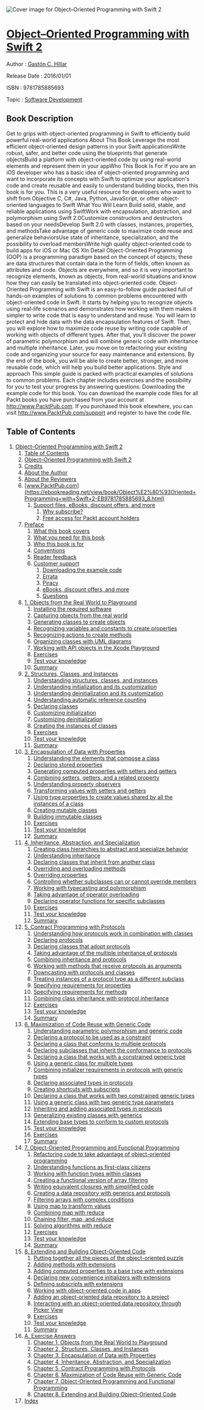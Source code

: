 ![Cover image for Object–Oriented Programming with Swift 2](https://imgdetail.ebookreading.net/cover/cover/software_development/EB9781785885693.jpg)

[Object–Oriented Programming with Swift 2](https://ebookreading.net/view/book/Object%E2%80%93Oriented+Programming+with+Swift+2-EB9781785885693_1.html "Object–Oriented Programming with Swift 2")
====================================================================================================================

Author : [Gastón C. Hillar](https://ebookreading.net/search/author/Gast%C3%B3n+C.+Hillar)

Release Date : 2016/01/01

ISBN : 9781785885693

Topic : [Software Development](https://ebookreading.net/search/category/software-development)

Book Description
-----------------

Get to grips with object-oriented programming in Swift to efficiently build powerful real-world applications
About This Book
Leverage the most efficient object-oriented design patterns in your Swift applicationsWrite robust, safer, and better code using the blueprints that generate objectsBuild a platform with object-oriented code by using real-world elements and represent them in your appWho This Book Is For
If you are an iOS developer who has a basic idea of object-oriented programming and want to incorporate its concepts with Swift to optimize your application's code and create reusable and easily to understand building blocks, then this book is for you. This is a very useful resource for developers who want to shift from Objective C, C#, Java, Python, JavaScript, or other object-oriented languages to Swift
What You Will Learn
Build solid, stable, and reliable applications using SwiftWork with encapsulation, abstraction, and polymorphism using Swift 2.0Customize constructors and destructors based on your needsDevelop Swift 2.0 with classes, instances, properties, and methodsTake advantage of generic code to maximize code reuse and generalize behaviorsUse state of inheritance, specialization, and the possibility to overload membersWrite high quality object-oriented code to build apps for iOS or Mac OS XIn Detail
Object-Oriented Programming (OOP) is a programming paradigm based on the concept of objects; these are data structures that contain data in the form of fields, often known as attributes and code. Objects are everywhere, and so it is very important to recognize elements, known as objects, from real-world situations and know how they can easily be translated into object-oriented code.
Object-Oriented Programming with Swift is an easy-to-follow guide packed full of hands-on examples of solutions to common problems encountered with object-oriented code in Swift. It starts by helping you to recognize objects using real-life scenarios and demonstrates how working with them makes it simpler to write code that is easy to understand and reuse.
You will learn to protect and hide data with the data encapsulation features of Swift. Then, you will explore how to maximize code reuse by writing code capable of working with objects of different types. After that, you'll discover the power of parametric polymorphism and will combine generic code with inheritance and multiple inheritance. Later, you move on to refactoring your existing code and organizing your source for easy maintenance and extensions.
By the end of the book, you will be able to create better, stronger, and more reusable code, which will help you build better applications.
Style and approach
This simple guide is packed with practical examples of solutions to common problems. Each chapter includes exercises and the possibility for you to test your progress by answering questions.
Downloading the example code for this book. You can download the example code files for all Packt books you have purchased from your account at http://www.PacktPub.com. If you purchased this book elsewhere, you can visit http://www.PacktPub.com/support and register to have the code file.
              
Table of Contents
-----------------

1. [Object–Oriented Programming with Swift 2](https://ebookreading.net/view/book/Object%E2%80%93Oriented+Programming+with+Swift+2-EB9781785885693_3.html)
    1. [Table of Contents](https://ebookreading.net/view/book/Object%E2%80%93Oriented+Programming+with+Swift+2-EB9781785885693_2.html)
    1. [Object–Oriented Programming with Swift 2](https://ebookreading.net/view/book/Object%E2%80%93Oriented+Programming+with+Swift+2-EB9781785885693_4.html)
    1. [Credits](https://ebookreading.net/view/book/Object%E2%80%93Oriented+Programming+with+Swift+2-EB9781785885693_5.html)
    1. [About the Author](https://ebookreading.net/view/book/Object%E2%80%93Oriented+Programming+with+Swift+2-EB9781785885693_6.html)
    1. [About the Reviewers](https://ebookreading.net/view/book/Object%E2%80%93Oriented+Programming+with+Swift+2-EB9781785885693_7.html)
    1. [www.PacktPub.com](https://ebookreading.net/view/book/Object%E2%80%93Oriented+Programming+with+Swift+2-EB9781785885693_8.html)
        1. [Support files, eBooks, discount offers, and more](https://ebookreading.net/view/book/Object%E2%80%93Oriented+Programming+with+Swift+2-EB9781785885693_8.html#ch00lvl1sec01)
            1. [Why subscribe?](https://ebookreading.net/view/book/Object%E2%80%93Oriented+Programming+with+Swift+2-EB9781785885693_8.html#ch00lvl2sec01)
            1. [Free access for Packt account holders](https://ebookreading.net/view/book/Object%E2%80%93Oriented+Programming+with+Swift+2-EB9781785885693_8.html#ch00lvl2sec02)
    1. [Preface](https://ebookreading.net/view/book/Object%E2%80%93Oriented+Programming+with+Swift+2-EB9781785885693_9.html)
        1. [What this book covers](https://ebookreading.net/view/book/Object%E2%80%93Oriented+Programming+with+Swift+2-EB9781785885693_9.html#ch00lvl1sec02)
        1. [What you need for this book](https://ebookreading.net/view/book/Object%E2%80%93Oriented+Programming+with+Swift+2-EB9781785885693_10.html)
        1. [Who this book is for](https://ebookreading.net/view/book/Object%E2%80%93Oriented+Programming+with+Swift+2-EB9781785885693_11.html)
        1. [Conventions](https://ebookreading.net/view/book/Object%E2%80%93Oriented+Programming+with+Swift+2-EB9781785885693_12.html)
        1. [Reader feedback](https://ebookreading.net/view/book/Object%E2%80%93Oriented+Programming+with+Swift+2-EB9781785885693_13.html)
        1. [Customer support](https://ebookreading.net/view/book/Object%E2%80%93Oriented+Programming+with+Swift+2-EB9781785885693_14.html)
            1. [Downloading the example code](https://ebookreading.net/view/book/Object%E2%80%93Oriented+Programming+with+Swift+2-EB9781785885693_14.html#ch00lvl2sec03)
            1. [Errata](https://ebookreading.net/view/book/Object%E2%80%93Oriented+Programming+with+Swift+2-EB9781785885693_14.html#ch00lvl2sec04)
            1. [Piracy](https://ebookreading.net/view/book/Object%E2%80%93Oriented+Programming+with+Swift+2-EB9781785885693_14.html#ch00lvl2sec05)
            1. [eBooks, discount offers, and more](https://ebookreading.net/view/book/Object%E2%80%93Oriented+Programming+with+Swift+2-EB9781785885693_14.html#ch00lvl2sec06)
            1. [Questions](https://ebookreading.net/view/book/Object%E2%80%93Oriented+Programming+with+Swift+2-EB9781785885693_14.html#ch00lvl2sec07)
    1. [1. Objects from the Real World to Playground](https://ebookreading.net/view/book/Object%E2%80%93Oriented+Programming+with+Swift+2-EB9781785885693_15.html)
        1. [Installing the required software](https://ebookreading.net/view/book/Object%E2%80%93Oriented+Programming+with+Swift+2-EB9781785885693_15.html#ch01lvl1sec08)
        1. [Capturing objects from the real world](https://ebookreading.net/view/book/Object%E2%80%93Oriented+Programming+with+Swift+2-EB9781785885693_16.html)
        1. [Generating classes to create objects](https://ebookreading.net/view/book/Object%E2%80%93Oriented+Programming+with+Swift+2-EB9781785885693_17.html)
        1. [Recognizing variables and constants to create properties](https://ebookreading.net/view/book/Object%E2%80%93Oriented+Programming+with+Swift+2-EB9781785885693_18.html)
        1. [Recognizing actions to create methods](https://ebookreading.net/view/book/Object%E2%80%93Oriented+Programming+with+Swift+2-EB9781785885693_19.html)
        1. [Organizing classes with UML diagrams](https://ebookreading.net/view/book/Object%E2%80%93Oriented+Programming+with+Swift+2-EB9781785885693_20.html)
        1. [Working with API objects in the Xcode Playground](https://ebookreading.net/view/book/Object%E2%80%93Oriented+Programming+with+Swift+2-EB9781785885693_21.html)
        1. [Exercises](https://ebookreading.net/view/book/Object%E2%80%93Oriented+Programming+with+Swift+2-EB9781785885693_22.html)
        1. [Test your knowledge](https://ebookreading.net/view/book/Object%E2%80%93Oriented+Programming+with+Swift+2-EB9781785885693_23.html)
        1. [Summary](https://ebookreading.net/view/book/Object%E2%80%93Oriented+Programming+with+Swift+2-EB9781785885693_24.html)
    1. [2. Structures, Classes, and Instances](https://ebookreading.net/view/book/Object%E2%80%93Oriented+Programming+with+Swift+2-EB9781785885693_25.html)
        1. [Understanding structures, classes, and instances](https://ebookreading.net/view/book/Object%E2%80%93Oriented+Programming+with+Swift+2-EB9781785885693_25.html#ch02lvl1sec18)
        1. [Understanding initialization and its customization](https://ebookreading.net/view/book/Object%E2%80%93Oriented+Programming+with+Swift+2-EB9781785885693_26.html)
        1. [Understanding deinitialization and its customization](https://ebookreading.net/view/book/Object%E2%80%93Oriented+Programming+with+Swift+2-EB9781785885693_27.html)
        1. [Understanding automatic reference counting](https://ebookreading.net/view/book/Object%E2%80%93Oriented+Programming+with+Swift+2-EB9781785885693_28.html)
        1. [Declaring classes](https://ebookreading.net/view/book/Object%E2%80%93Oriented+Programming+with+Swift+2-EB9781785885693_29.html)
        1. [Customizing initialization](https://ebookreading.net/view/book/Object%E2%80%93Oriented+Programming+with+Swift+2-EB9781785885693_30.html)
        1. [Customizing deinitialization](https://ebookreading.net/view/book/Object%E2%80%93Oriented+Programming+with+Swift+2-EB9781785885693_31.html)
        1. [Creating the instances of classes](https://ebookreading.net/view/book/Object%E2%80%93Oriented+Programming+with+Swift+2-EB9781785885693_32.html)
        1. [Exercises](https://ebookreading.net/view/book/Object%E2%80%93Oriented+Programming+with+Swift+2-EB9781785885693_33.html)
        1. [Test your knowledge](https://ebookreading.net/view/book/Object%E2%80%93Oriented+Programming+with+Swift+2-EB9781785885693_34.html)
        1. [Summary](https://ebookreading.net/view/book/Object%E2%80%93Oriented+Programming+with+Swift+2-EB9781785885693_35.html)
    1. [3. Encapsulation of Data with Properties](https://ebookreading.net/view/book/Object%E2%80%93Oriented+Programming+with+Swift+2-EB9781785885693_36.html)
        1. [Understanding the elements that compose a class](https://ebookreading.net/view/book/Object%E2%80%93Oriented+Programming+with+Swift+2-EB9781785885693_36.html#ch03lvl1sec29)
        1. [Declaring stored properties](https://ebookreading.net/view/book/Object%E2%80%93Oriented+Programming+with+Swift+2-EB9781785885693_37.html)
        1. [Generating computed properties with setters and getters](https://ebookreading.net/view/book/Object%E2%80%93Oriented+Programming+with+Swift+2-EB9781785885693_38.html)
        1. [Combining setters, getters, and a related property](https://ebookreading.net/view/book/Object%E2%80%93Oriented+Programming+with+Swift+2-EB9781785885693_39.html)
        1. [Understanding property observers](https://ebookreading.net/view/book/Object%E2%80%93Oriented+Programming+with+Swift+2-EB9781785885693_40.html)
        1. [Transforming values with setters and getters](https://ebookreading.net/view/book/Object%E2%80%93Oriented+Programming+with+Swift+2-EB9781785885693_41.html)
        1. [Using type properties to create values shared by all the instances of a class](https://ebookreading.net/view/book/Object%E2%80%93Oriented+Programming+with+Swift+2-EB9781785885693_42.html)
        1. [Creating mutable classes](https://ebookreading.net/view/book/Object%E2%80%93Oriented+Programming+with+Swift+2-EB9781785885693_43.html)
        1. [Building immutable classes](https://ebookreading.net/view/book/Object%E2%80%93Oriented+Programming+with+Swift+2-EB9781785885693_44.html)
        1. [Exercises](https://ebookreading.net/view/book/Object%E2%80%93Oriented+Programming+with+Swift+2-EB9781785885693_45.html)
        1. [Test your knowledge](https://ebookreading.net/view/book/Object%E2%80%93Oriented+Programming+with+Swift+2-EB9781785885693_46.html)
        1. [Summary](https://ebookreading.net/view/book/Object%E2%80%93Oriented+Programming+with+Swift+2-EB9781785885693_47.html)
    1. [4. Inheritance, Abstraction, and Specialization](https://ebookreading.net/view/book/Object%E2%80%93Oriented+Programming+with+Swift+2-EB9781785885693_48.html)
        1. [Creating class hierarchies to abstract and specialize behavior](https://ebookreading.net/view/book/Object%E2%80%93Oriented+Programming+with+Swift+2-EB9781785885693_48.html#ch04lvl1sec41)
        1. [Understanding inheritance](https://ebookreading.net/view/book/Object%E2%80%93Oriented+Programming+with+Swift+2-EB9781785885693_49.html)
        1. [Declaring classes that inherit from another class](https://ebookreading.net/view/book/Object%E2%80%93Oriented+Programming+with+Swift+2-EB9781785885693_50.html)
        1. [Overriding and overloading methods](https://ebookreading.net/view/book/Object%E2%80%93Oriented+Programming+with+Swift+2-EB9781785885693_51.html)
        1. [Overriding properties](https://ebookreading.net/view/book/Object%E2%80%93Oriented+Programming+with+Swift+2-EB9781785885693_52.html)
        1. [Controlling whether subclasses can or cannot override members](https://ebookreading.net/view/book/Object%E2%80%93Oriented+Programming+with+Swift+2-EB9781785885693_53.html)
        1. [Working with typecasting and polymorphism](https://ebookreading.net/view/book/Object%E2%80%93Oriented+Programming+with+Swift+2-EB9781785885693_54.html)
        1. [Taking advantage of operator overloading](https://ebookreading.net/view/book/Object%E2%80%93Oriented+Programming+with+Swift+2-EB9781785885693_55.html)
        1. [Declaring operator functions for specific subclasses](https://ebookreading.net/view/book/Object%E2%80%93Oriented+Programming+with+Swift+2-EB9781785885693_56.html)
        1. [Exercises](https://ebookreading.net/view/book/Object%E2%80%93Oriented+Programming+with+Swift+2-EB9781785885693_57.html)
        1. [Test your knowledge](https://ebookreading.net/view/book/Object%E2%80%93Oriented+Programming+with+Swift+2-EB9781785885693_58.html)
        1. [Summary](https://ebookreading.net/view/book/Object%E2%80%93Oriented+Programming+with+Swift+2-EB9781785885693_59.html)
    1. [5. Contract Programming with Protocols](https://ebookreading.net/view/book/Object%E2%80%93Oriented+Programming+with+Swift+2-EB9781785885693_60.html)
        1. [Understanding how protocols work in combination with classes](https://ebookreading.net/view/book/Object%E2%80%93Oriented+Programming+with+Swift+2-EB9781785885693_60.html#ch05lvl1sec53)
        1. [Declaring protocols](https://ebookreading.net/view/book/Object%E2%80%93Oriented+Programming+with+Swift+2-EB9781785885693_61.html)
        1. [Declaring classes that adopt protocols](https://ebookreading.net/view/book/Object%E2%80%93Oriented+Programming+with+Swift+2-EB9781785885693_62.html)
        1. [Taking advantage of the multiple inheritance of protocols](https://ebookreading.net/view/book/Object%E2%80%93Oriented+Programming+with+Swift+2-EB9781785885693_63.html)
        1. [Combining inheritance and protocols](https://ebookreading.net/view/book/Object%E2%80%93Oriented+Programming+with+Swift+2-EB9781785885693_64.html)
        1. [Working with methods that receive protocols as arguments](https://ebookreading.net/view/book/Object%E2%80%93Oriented+Programming+with+Swift+2-EB9781785885693_65.html)
        1. [Downcasting with protocols and classes](https://ebookreading.net/view/book/Object%E2%80%93Oriented+Programming+with+Swift+2-EB9781785885693_66.html)
        1. [Treating instances of a protocol type as a different subclass](https://ebookreading.net/view/book/Object%E2%80%93Oriented+Programming+with+Swift+2-EB9781785885693_67.html)
        1. [Specifying requirements for properties](https://ebookreading.net/view/book/Object%E2%80%93Oriented+Programming+with+Swift+2-EB9781785885693_68.html)
        1. [Specifying requirements for methods](https://ebookreading.net/view/book/Object%E2%80%93Oriented+Programming+with+Swift+2-EB9781785885693_69.html)
        1. [Combining class inheritance with protocol inheritance](https://ebookreading.net/view/book/Object%E2%80%93Oriented+Programming+with+Swift+2-EB9781785885693_70.html)
        1. [Exercises](https://ebookreading.net/view/book/Object%E2%80%93Oriented+Programming+with+Swift+2-EB9781785885693_71.html)
        1. [Test your knowledge](https://ebookreading.net/view/book/Object%E2%80%93Oriented+Programming+with+Swift+2-EB9781785885693_72.html)
        1. [Summary](https://ebookreading.net/view/book/Object%E2%80%93Oriented+Programming+with+Swift+2-EB9781785885693_73.html)
    1. [6. Maximization of Code Reuse with Generic Code](https://ebookreading.net/view/book/Object%E2%80%93Oriented+Programming+with+Swift+2-EB9781785885693_74.html)
        1. [Understanding parametric polymorphism and generic code](https://ebookreading.net/view/book/Object%E2%80%93Oriented+Programming+with+Swift+2-EB9781785885693_74.html#ch06lvl1sec67)
        1. [Declaring a protocol to be used as a constraint](https://ebookreading.net/view/book/Object%E2%80%93Oriented+Programming+with+Swift+2-EB9781785885693_75.html)
        1. [Declaring a class that conforms to multiple protocols](https://ebookreading.net/view/book/Object%E2%80%93Oriented+Programming+with+Swift+2-EB9781785885693_76.html)
        1. [Declaring subclasses that inherit the conformance to protocols](https://ebookreading.net/view/book/Object%E2%80%93Oriented+Programming+with+Swift+2-EB9781785885693_77.html)
        1. [Declaring a class that works with a constrained generic type](https://ebookreading.net/view/book/Object%E2%80%93Oriented+Programming+with+Swift+2-EB9781785885693_78.html)
        1. [Using a generic class for multiple types](https://ebookreading.net/view/book/Object%E2%80%93Oriented+Programming+with+Swift+2-EB9781785885693_79.html)
        1. [Combining initializer requirements in protocols with generic types](https://ebookreading.net/view/book/Object%E2%80%93Oriented+Programming+with+Swift+2-EB9781785885693_80.html)
        1. [Declaring associated types in protocols](https://ebookreading.net/view/book/Object%E2%80%93Oriented+Programming+with+Swift+2-EB9781785885693_81.html)
        1. [Creating shortcuts with subscripts](https://ebookreading.net/view/book/Object%E2%80%93Oriented+Programming+with+Swift+2-EB9781785885693_82.html)
        1. [Declaring a class that works with two constrained generic types](https://ebookreading.net/view/book/Object%E2%80%93Oriented+Programming+with+Swift+2-EB9781785885693_83.html)
        1. [Using a generic class with two generic type parameters](https://ebookreading.net/view/book/Object%E2%80%93Oriented+Programming+with+Swift+2-EB9781785885693_84.html)
        1. [Inheriting and adding associated types in protocols](https://ebookreading.net/view/book/Object%E2%80%93Oriented+Programming+with+Swift+2-EB9781785885693_85.html)
        1. [Generalizing existing classes with generics](https://ebookreading.net/view/book/Object%E2%80%93Oriented+Programming+with+Swift+2-EB9781785885693_86.html)
        1. [Extending base types to conform to custom protocols](https://ebookreading.net/view/book/Object%E2%80%93Oriented+Programming+with+Swift+2-EB9781785885693_87.html)
        1. [Test your knowledge](https://ebookreading.net/view/book/Object%E2%80%93Oriented+Programming+with+Swift+2-EB9781785885693_88.html)
        1. [Exercises](https://ebookreading.net/view/book/Object%E2%80%93Oriented+Programming+with+Swift+2-EB9781785885693_89.html)
        1. [Summary](https://ebookreading.net/view/book/Object%E2%80%93Oriented+Programming+with+Swift+2-EB9781785885693_90.html)
    1. [7. Object-Oriented Programming and Functional Programming](https://ebookreading.net/view/book/Object%E2%80%93Oriented+Programming+with+Swift+2-EB9781785885693_91.html)
        1. [Refactoring code to take advantage of object-oriented programming](https://ebookreading.net/view/book/Object%E2%80%93Oriented+Programming+with+Swift+2-EB9781785885693_91.html#ch07lvl1sec84)
        1. [Understanding functions as first-class citizens](https://ebookreading.net/view/book/Object%E2%80%93Oriented+Programming+with+Swift+2-EB9781785885693_92.html)
        1. [Working with function types within classes](https://ebookreading.net/view/book/Object%E2%80%93Oriented+Programming+with+Swift+2-EB9781785885693_93.html)
        1. [Creating a functional version of array filtering](https://ebookreading.net/view/book/Object%E2%80%93Oriented+Programming+with+Swift+2-EB9781785885693_94.html)
        1. [Writing equivalent closures with simplified code](https://ebookreading.net/view/book/Object%E2%80%93Oriented+Programming+with+Swift+2-EB9781785885693_95.html)
        1. [Creating a data repository with generics and protocols](https://ebookreading.net/view/book/Object%E2%80%93Oriented+Programming+with+Swift+2-EB9781785885693_96.html)
        1. [Filtering arrays with complex conditions](https://ebookreading.net/view/book/Object%E2%80%93Oriented+Programming+with+Swift+2-EB9781785885693_97.html)
        1. [Using map to transform values](https://ebookreading.net/view/book/Object%E2%80%93Oriented+Programming+with+Swift+2-EB9781785885693_98.html)
        1. [Combining map with reduce](https://ebookreading.net/view/book/Object%E2%80%93Oriented+Programming+with+Swift+2-EB9781785885693_99.html)
        1. [Chaining filter, map, and reduce](https://ebookreading.net/view/book/Object%E2%80%93Oriented+Programming+with+Swift+2-EB9781785885693_100.html)
        1. [Solving algorithms with reduce](https://ebookreading.net/view/book/Object%E2%80%93Oriented+Programming+with+Swift+2-EB9781785885693_101.html)
        1. [Exercises](https://ebookreading.net/view/book/Object%E2%80%93Oriented+Programming+with+Swift+2-EB9781785885693_102.html)
        1. [Test your knowledge](https://ebookreading.net/view/book/Object%E2%80%93Oriented+Programming+with+Swift+2-EB9781785885693_103.html)
        1. [Summary](https://ebookreading.net/view/book/Object%E2%80%93Oriented+Programming+with+Swift+2-EB9781785885693_104.html)
    1. [8. Extending and Building Object-Oriented Code](https://ebookreading.net/view/book/Object%E2%80%93Oriented+Programming+with+Swift+2-EB9781785885693_105.html)
        1. [Putting together all the pieces of the object-oriented puzzle](https://ebookreading.net/view/book/Object%E2%80%93Oriented+Programming+with+Swift+2-EB9781785885693_105.html#ch08lvl1sec98)
        1. [Adding methods with extensions](https://ebookreading.net/view/book/Object%E2%80%93Oriented+Programming+with+Swift+2-EB9781785885693_106.html)
        1. [Adding computed properties to a base type with extensions](https://ebookreading.net/view/book/Object%E2%80%93Oriented+Programming+with+Swift+2-EB9781785885693_107.html)
        1. [Declaring new convenience initializers with extensions](https://ebookreading.net/view/book/Object%E2%80%93Oriented+Programming+with+Swift+2-EB9781785885693_108.html)
        1. [Defining subscripts with extensions](https://ebookreading.net/view/book/Object%E2%80%93Oriented+Programming+with+Swift+2-EB9781785885693_109.html)
        1. [Working with object-oriented code in apps](https://ebookreading.net/view/book/Object%E2%80%93Oriented+Programming+with+Swift+2-EB9781785885693_110.html)
        1. [Adding an object-oriented data repository to a project](https://ebookreading.net/view/book/Object%E2%80%93Oriented+Programming+with+Swift+2-EB9781785885693_111.html)
        1. [Interacting with an object-oriented data repository through Picker View](https://ebookreading.net/view/book/Object%E2%80%93Oriented+Programming+with+Swift+2-EB9781785885693_112.html)
        1. [Exercises](https://ebookreading.net/view/book/Object%E2%80%93Oriented+Programming+with+Swift+2-EB9781785885693_113.html)
        1. [Test your knowledge](https://ebookreading.net/view/book/Object%E2%80%93Oriented+Programming+with+Swift+2-EB9781785885693_114.html)
        1. [Summary](https://ebookreading.net/view/book/Object%E2%80%93Oriented+Programming+with+Swift+2-EB9781785885693_115.html)
    1. [A. Exercise Answers](https://ebookreading.net/view/book/Object%E2%80%93Oriented+Programming+with+Swift+2-EB9781785885693_116.html)
        1. [Chapter 1, Objects from the Real World to Playground](https://ebookreading.net/view/book/Object%E2%80%93Oriented+Programming+with+Swift+2-EB9781785885693_116.html#ch08lvl1sec109)
        1. [Chapter 2, Structures, Classes, and Instances](https://ebookreading.net/view/book/Object%E2%80%93Oriented+Programming+with+Swift+2-EB9781785885693_117.html)
        1. [Chapter 3, Encapsulation of Data with Properties](https://ebookreading.net/view/book/Object%E2%80%93Oriented+Programming+with+Swift+2-EB9781785885693_118.html)
        1. [Chapter 4, Inheritance, Abstraction, and Specialization](https://ebookreading.net/view/book/Object%E2%80%93Oriented+Programming+with+Swift+2-EB9781785885693_119.html)
        1. [Chapter 5, Contract Programming with Protocols](https://ebookreading.net/view/book/Object%E2%80%93Oriented+Programming+with+Swift+2-EB9781785885693_120.html)
        1. [Chapter 6, Maximization of Code Reuse with Generic Code](https://ebookreading.net/view/book/Object%E2%80%93Oriented+Programming+with+Swift+2-EB9781785885693_121.html)
        1. [Chapter 7, Object-Oriented Programming and Functional Programming](https://ebookreading.net/view/book/Object%E2%80%93Oriented+Programming+with+Swift+2-EB9781785885693_122.html)
        1. [Chapter 8, Extending and Building Object-Oriented Code](https://ebookreading.net/view/book/Object%E2%80%93Oriented+Programming+with+Swift+2-EB9781785885693_123.html)
    1. [Index](https://ebookreading.net/view/book/Object%E2%80%93Oriented+Programming+with+Swift+2-EB9781785885693_124.html)
